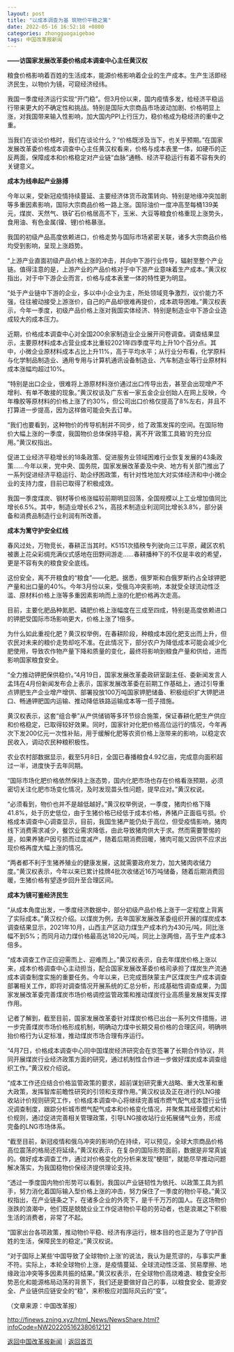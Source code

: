 ```yaml
---
layout: post
title: "以成本调查为基 筑物价平稳之篱"
date: 2022-05-16 16:52:18 +0800
categories: zhongguogaigebao
tags: 中国改革报新闻
---
```

<p><strong>——访国家发展改革委价格成本调查中心主任黄汉权</strong></p>
 <p>粮食价格影响着百姓的生活成本，能源价格影响着企业的生产成本。生产生活即经济民生，以物价为镜，可窥经济经纬。<br /></p>
 <p>我国一季度经济运行实现“开门稳”。但3月份以来，国内疫情多发，给经济平稳运行带来更大的不确定性和挑战。特别是国际大宗商品市场波动加剧、价格明显上涨，对我国带来输入性影响，加大国内PPI上行压力，稳价格成为稳经济的重中之重。</p>
 <p>当我们在谈论价格时，我们在谈论什么？“价格既涉及当下，也关乎预期。”在国家发展改革委价格成本调查中心主任黄汉权看来，价格与成本表里一体，如硬币的正反两面，保障成本和价格稳定对产业链“血脉”通畅、经济平稳运行有着不容有失的关键意义。</p>
 <p><strong>成本为线串起产业脉搏</strong></p>
 <p>今年以来，受新冠疫情持续蔓延、主要经济体货币政策转向、特别是地缘冲突加剧等多重因素影响，国际大宗商品价格一路上涨。国际油价一度冲高至每桶139美元，煤炭、天然气、铁矿石价格居高不下，玉米、大豆等粮食价格重现上涨势头，食用油、有色金属(镍、锂)价格暴涨。</p>
 <p>我国的初级产品高度依赖进口，价格走势与国际市场紧密关联，诸多大宗商品价格均受到影响，呈现上涨趋势。</p>
 <p>“上游产业直面初级产品价格上涨的冲击，并向中下游行业传导，辐射至整个产业链。值得注意的是，上游产业的产品价格对于中下游产业意味着生产成本。”黄汉权指出，对于中下游企业而言，价格与成本表里一体的特性更为明显。</p>
 <p>“处于产业链中下游的企业，多以中小企业为主，所处领域竞争激烈，议价能力不强，往往被动接受上游涨价，自己的产品却很难再提价，成本疏导困难。”黄汉权表示，今年一季度，初级产品价格上涨对我国实体经济、特别是制造业中下游企业造成较大的成本压力。</p>
 <p>近期，价格成本调查中心对全国200余家制造业企业展开问卷调查。调查结果显示，主要原材料成本占营业成本比重较2021年四季度平均上升10个百分点。其中，小微企业原材料成本占比上升11%，高于平均水平；从行业分布看，化学原料与化学制品制造业、通用专用与计算机通讯设备制造业、汽车制造业等行业原材料成本涨幅均超过10%。</p>
 <p>“特别是出口企业，很难将上游原材料涨价通过出口传导出去，甚至会出现增产不增利、有单不敢接的现象。”黄汉权谈及广东省一家五金企业创始人在网上反映，今年橡胶等原材料的价格上涨了约30%，但公司出口价格仅提高了8%左右，并且不打算进一步提高，因为这样做可能会失去订单。</p>
 <p>“我们也要看到，这种物价的传导机制并不同步，给了政策发挥的空间。在国际物价大幅上涨的一季度，我国物价总体保持平稳，离不开‘政策工具箱’的充分应用。”黄汉权指出。</p>
 <p>促进工业经济平稳增长的18条政策、促进服务业领域困难行业恢复发展的43条政策……今年以来，党中央、国务院，国家发展改革委及中央、地方有关部门推出了一系列促进经济平稳运行、助企纾困政策，有针对性地加大对实体经济和中小微企业的支持力度，目前已取得了积极成效。</p>
 <p>我国一季度煤炭、钢材等价格涨幅较前期明显回落，全国规模以上工业增加值同比增长6.5%。其中，制造业增长6.2%，高技术制造业利润同比增长3.8%，部分装备和消费品制造行业利润有所改善。</p>
 <p><strong>成本为篱守护安全红线</strong></p>
 <p>春风过处，万物竞长，春耕正当其时。K5151次插秧专列驶向三江平原，藏区农机被裹上花朵彩绸充满仪式感地在田野间游走……春耕播种下的不仅是丰收的希望，更是不容有失的粮食安全底线。</p>
 <p>这份安全，离不开粮食的“粮食”——化肥。据悉，俄罗斯和白俄罗斯约占全球钾肥产量和出口量的40%。今年3月份以来，受俄乌冲突影响，本就受全球流动性泛滥、原材料价格上涨等多重因素影响而上涨的化肥价格再次走高。</p>
 <p>目前，主要化肥品种氮肥、磷肥价格上涨幅度在三成至四成，特别是高度依赖进口的钾肥受国际市场影响更大，价格上涨了1倍多。</p>
 <p>为什么如此重视化肥？黄汉权举例，在春耕阶段，种粮成本因化肥支出而上升，但农民对未来的粮价走势却吃不准。在此情况下，部分农户为降低成本可能会减少化肥使用，导致农作物产量下降和质量的变化，最终将影响到粮食产量和供给，进而影响国家粮食安全。</p>
 <p>“全力推动钾肥保供稳价。”4月19日，国家发展改革委政研室副主任、委新闻发言人孟玮在4月份新闻发布会上表示，国家发展改革委在前期工作基础上，通过引导重点钾肥生产企业增产增供、部署投放100万吨国家钾肥储备、积极组织扩大钾肥进口、畅通钾肥国内运输、推动降低铁路运输成本等一揽子措施。</p>
 <p>黄汉权表示，这套“组合拳”从产供储销等多环节综合施策，保证春耕化肥生产供应和价格稳定，已取得较好效果。同时，国家针对化肥价格高位运行的情况，今年再次下发200亿元一次性补贴，用于缓解化肥等农资价格上涨带来的影响，以稳定农民收入，调动农民种粮积极性。</p>
 <p>农业农村部数据显示，截至5月8日，全国已春播粮食4.92亿亩，完成意向面积超过一半，进度快于去年同期。</p>
 <p>“国际市场化肥价格依然保持上涨态势，国内化肥市场也存在价格看涨预期，必须密切关注化肥市场变化情况，及时发现苗头性问题，提早应对。”黄汉权说。</p>
 <p>“必须看到，物价也并不是越低越好。”黄汉权举例说，一季度，猪肉价格下降41.8%，处于历史低位，由于生猪价格已经低于成本价格，养猪户正面临亏损。价格成本调查中心调查显示，目前，我国生猪产能仍处于高位，但受疫情影响，猪肉线下消费需求减少，餐饮业需求降低，由此导致猪肉供大于求。然而需要警惕的是，如果养猪户因亏损而过度减产，随着后期消费回暖，猪肉可能又因供不应求出现价格再度大幅上涨的情况。</p>
 <p>“两者都不利于生猪养殖业的健康发展，这就需要政府发力，加大猪肉收储力度。”黄汉权表示，今年以来已累计挂牌4批次收储近16万吨储备，随着后期消费回暖，生猪价格有望逐步回升至合理区间。</p>
 <p><strong>成本为镜可鉴经济民生</strong></p>
 <p>“从成本角度出发，一季度经济数据中，部分初级产品价格上涨于一定程度上背离了实际成本。”黄汉权介绍。以煤炭为例，去年国家发展改革委组织开展的煤炭成本调查结果显示，2021年10月，山西主产区动力煤生产成本约为430元/吨，同比涨幅不到5%；而同月动力煤价格最高达1820元/吨，同比上涨两倍，高于生产成本3倍多。</p>
 <p>“成本调查工作正应迎需而上、迎难而上。”黄汉权表示，自去年煤炭价格上涨以来，成本价格调查中心主动担当，配合国家发展改革委价格司承担了煤炭生产流通成本调查制度实施的重要任务。今年以来，已完成晋陕蒙主产区煤炭生产成本调查部署相关工作，即将对调查情况开展系统的汇总分析，形成基础性调查成果，为国家发展改革委完善煤炭市场价格调控监管政策和推动煤炭行业高质量发展发挥支撑作用。</p>
 <p>记者了解到，截至目前，国家发展改革委针对煤炭价格已出台一系列文件措施，进一步完善煤炭市场价格形成机制，明确动力煤中长期交易价格的合理区间，明确哄抬价格行为认定标准，推动煤炭市场合理有序运行。</p>
 <p>“4月7日，价格成本调查中心同中国煤炭经济研究会在京签署了长期合作协议，共同开展煤炭行业经济政策方面的研究，通过机制性合作进一步做好煤炭成本调查组织工作。”黄汉权介绍说。</p>
 <p>“成本工作还应结合价格监管政策的要求，超前谋划研究重大战略、重大改革和重大政策，发挥智库前瞻性研究的引领和支撑作用。”黄汉权谈及正在进行的LNG接收站计价规则研究工作，价格成本调查中心将继续完善城市燃气配气成本暨行业情况调查制度，跟踪分析城市燃气配气成本和价格变化情况，并聚焦其经营模式和计价规则，通过促进完善相关管理政策，引导LNG接收站行业拓展储气业务，形成完备的LNG市场体系。</p>
 <p>“截至目前，新冠疫情和俄乌冲突的影响仍在持续，可以预见，全球大宗商品价格高位震荡的格局还将延续。”黄汉权表示，在复杂的国际形势面前，数据是非常真诚的。做好成本调查工作，通过对价格变化的分析来发现“梗阻”，就能尽早推动问题解决落实，为我国稳物价保经济提供理论支持。</p>
 <p>“透过一季度国内物价形势可以看到，我国以产业链韧性为依托、以政策工具为抓手，努力消化着国际输入型价格上涨的冲击，努力保住了一季度的物价平稳。”黄汉权指出，在产业链条之下，在诸多企业的外壳下，是千千万万的国人。在这场物价涨跌的浪潮中，他们既是兢兢业业工作促进物价平稳的劳动者，也是浪潮之下积极生活的消费者，非常了不起。</p>
 <p>“国家出台各项政策，推动物价平稳、经济有序运行，根本目的也正是为了守护百姓的生活，保障民生的稳定。”黄汉权说。</p>
 <p>“对于国际上某些‘中国导致了全球物价上涨’的说法，我认为是荒谬的，与事实严重不符。实际上，本轮全球物价上涨，是疫情蔓延、全球流动性泛滥、贸易摩擦、地缘政治冲突等多因素共振的结果。”黄汉权表示，在全球物价高烧难退、粮食安全形势恶化和能源格局动荡的背景下，我们还是要做好自己的事，以粮食安全、能源安全、产业链供应链安全的“稳”，来积极应对国际风云的“变”。</p><p class="em_media">（文章来源：中国改革报）</p>

<http://finews.zning.xyz/html_News/NewsShare.html?infoCode=NW202205162380612121>

[返回中国改革报新闻](//finews.withounder.com/category/zhongguogaigebao.html)｜[返回首页](//finews.withounder.com/)